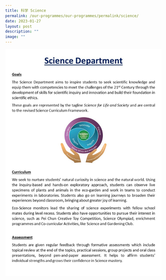 ```yaml
---
title: 科学 Science
permalink: /our-programmes/our-programmes/permalink/science/
date: 2023-01-27
layout: post
description: ""
image: ""
---
```


![science](/images/Science.jpg)